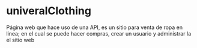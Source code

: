 # univeralClothing
Página web que hace uso de una API, es un sitio para venta de ropa en linea; en el cual se puede hacer compras, crear un usuario y administrar la el sitio web

